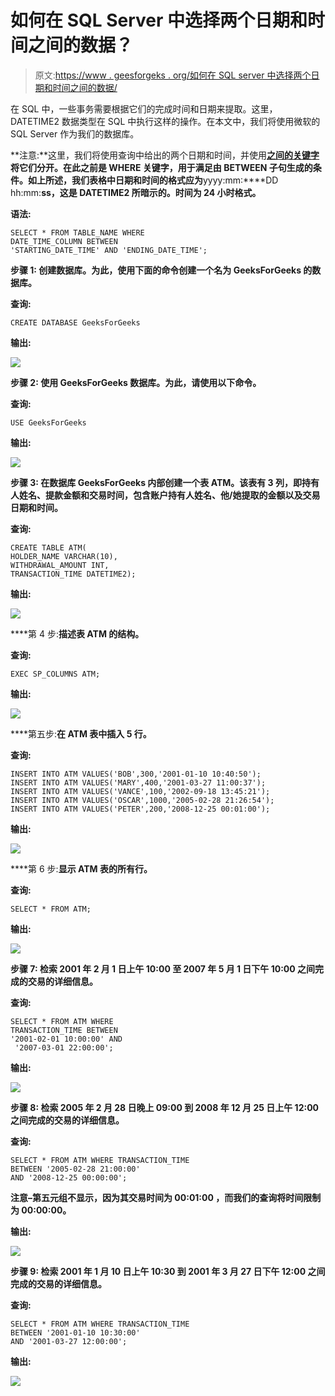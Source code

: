# 如何在 SQL Server 中选择两个日期和时间之间的数据？

> 原文:[https://www . geesforgeks . org/如何在 SQL server 中选择两个日期和时间之间的数据/](https://www.geeksforgeeks.org/how-to-select-data-between-two-dates-and-times-in-sql-server/)

在 SQL 中，一些事务需要根据它们的完成时间和日期来提取。这里，DATETIME2 数据类型在 SQL 中执行这样的操作。在本文中，我们将使用微软的 SQL Server 作为我们的数据库。

**注意:**这里，我们将使用查询中给出的两个日期和时间，并使用[**之间的关键字**](https://www.geeksforgeeks.org/sql-between-in-operator)**将它们分开。在此之前是 **WHERE** 关键字，用于满足由 BETWEEN 子句生成的条件。如上所述，我们表格中日期和时间的格式应为**yyyy:mm:****DD hh:mm:****ss**，这是 **DATETIME2** 所暗示的。时间为 **24 小时**格式。**

****语法:****

```
SELECT * FROM TABLE_NAME WHERE
DATE_TIME_COLUMN BETWEEN 
'STARTING_DATE_TIME' AND 'ENDING_DATE_TIME';
```

****步骤 1:** 创建数据库。为此，使用下面的命令创建一个名为 GeeksForGeeks 的数据库。**

****查询:****

```
CREATE DATABASE GeeksForGeeks
```

****输出:****

**![](img/1c6ae5f45a12dbb3dc59e1a0d0e1e36d.png)**

****步骤 2:** 使用 GeeksForGeeks 数据库。为此，请使用以下命令。**

****查询:****

```
USE GeeksForGeeks
```

****输出:****

**![](img/baca04f1e9bb3b6a16823e1419532b89.png)**

****步骤 3:** 在数据库 GeeksForGeeks 内部创建一个表 ATM。该表有 3 列，即持有人姓名、提款金额和交易时间，包含账户持有人姓名、他/她提取的金额以及交易日期和时间。**

****查询:****

```
CREATE TABLE ATM(
HOLDER_NAME VARCHAR(10),
WITHDRAWAL_AMOUNT INT,
TRANSACTION_TIME DATETIME2);
```

****输出:****

**![](img/f812cca125da5d0ebc8d354ca5c8a33c.png)**

****第 4 步:**描述表 ATM 的结构。**

****查询:****

```
EXEC SP_COLUMNS ATM;
```

****输出:****

**![](img/6f775bb1483356113536a1e53be6ed75.png)**

****第五步:**在 ATM 表中插入 5 行。**

****查询:****

```
INSERT INTO ATM VALUES('BOB',300,'2001-01-10 10:40:50');
INSERT INTO ATM VALUES('MARY',400,'2001-03-27 11:00:37');
INSERT INTO ATM VALUES('VANCE',100,'2002-09-18 13:45:21');
INSERT INTO ATM VALUES('OSCAR',1000,'2005-02-28 21:26:54');
INSERT INTO ATM VALUES('PETER',200,'2008-12-25 00:01:00');
```

****输出:****

**![](img/ae7378911b8dc63cd35e58dc302ab923.png)**

****第 6 步:**显示 ATM 表的所有行。**

****查询:****

```
SELECT * FROM ATM;
```

****输出:****

**![](img/4fe969b0ba32a83f79295b45ad703ae4.png)**

****步骤 7:** 检索 2001 年 2 月 1 日上午 10:00 至 2007 年 5 月 1 日下午 10:00 之间完成的交易的详细信息。**

****查询:****

```
SELECT * FROM ATM WHERE 
TRANSACTION_TIME BETWEEN
'2001-02-01 10:00:00' AND
 '2007-03-01 22:00:00';
```

****输出:****

**![](img/0675df0aa24fbfbd40056179f8d7d0f3.png)**

****步骤 8:** 检索 2005 年 2 月 28 日晚上 09:00 到 2008 年 12 月 25 日上午 12:00 之间完成的交易的详细信息。**

****查询:****

```
SELECT * FROM ATM WHERE TRANSACTION_TIME
BETWEEN '2005-02-28 21:00:00' 
AND '2008-12-25 00:00:00';
```

****注意**–第五元组不显示，因为其交易时间为 **00:01:00** ，而我们的查询将时间限制为 **00:00:00。****

****输出:****

**![](img/1e7d2fac3706dcc9b5ac68d2c6256e76.png)**

****步骤 9:** 检索 2001 年 1 月 10 日上午 10:30 到 2001 年 3 月 27 日下午 12:00 之间完成的交易的详细信息。**

****查询:****

```
SELECT * FROM ATM WHERE TRANSACTION_TIME
BETWEEN '2001-01-10 10:30:00' 
AND '2001-03-27 12:00:00';
```

****输出:****

**![](img/5867029e3491112ad5bf9d0ccc95d793.png)**